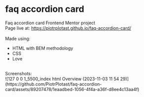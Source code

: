 # faq accordion card
 Faq accordion card Frontend Mentor project <br />
 Page live at: https://piotrplotast.github.io/faq-accordion-card/ <br />
 <br />
 Made using: <br />

 - HTML with BEM methodology
 - CSS
 - Love  <br />
 <br />
 Screenshots: <br />![127 0 0 1_5500_index html Overview (2023-11-03 11 54 29)](https://github.com/PiotrPlotast/faq-accordion-card/assets/89207478/1eaadbed-1056-4f4a-a36f-d8ee4c13aa4f)


